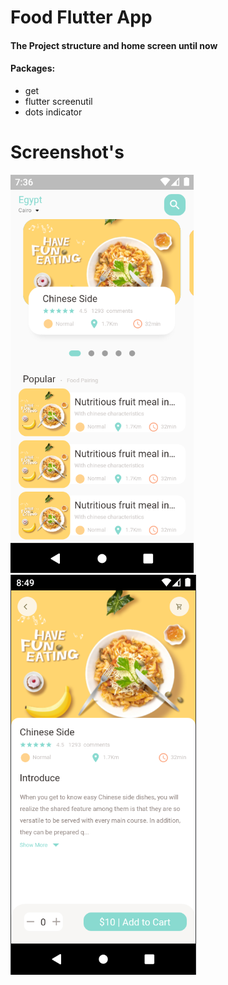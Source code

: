 # Food Flutter App

#### The Project structure and home screen until now

#### Packages:
- get 
- flutter screenutil
- dots indicator
# Screenshot's 

![](Screenshot/Capture.PNG)
![](Screenshot/Capture1.PNG)
